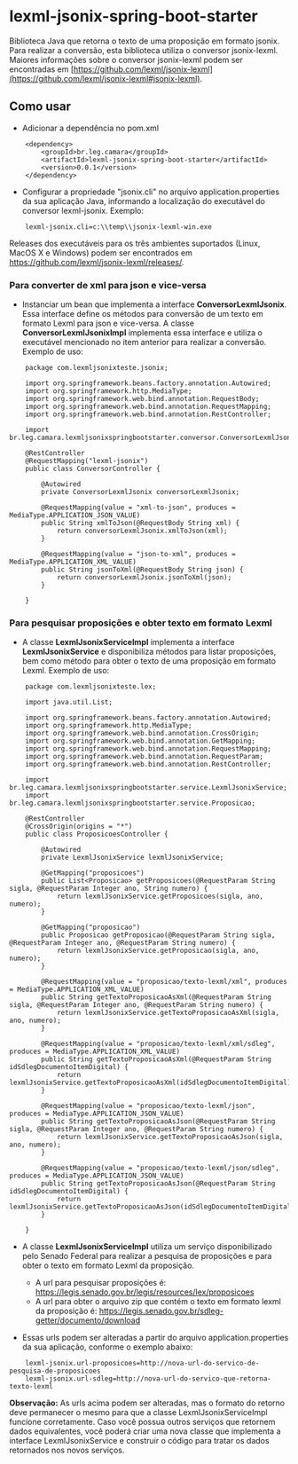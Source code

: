# lexml-jsonix-spring-boot-starter

Biblioteca Java que retorna o texto de uma proposição em formato jsonix. 
Para realizar a conversão, esta biblioteca utiliza o conversor jsonix-lexml. Maiores informações sobre o conversor jsonix-lexml podem ser encontradas em [https://github.com/lexml/jsonix-lexml](https://github.com/lexml/jsonix-lexml#jsonix-lexml).

## Como usar
- Adicionar a dependência no pom.xml
```
    <dependency>
        <groupId>br.leg.camara</groupId>
        <artifactId>lexml-jsonix-spring-boot-starter</artifactId>
        <version>0.0.1</version>
    </dependency>
```

- Configurar a propriedade "jsonix.cli" no arquivo application.properties da sua aplicação Java, informando a localização do executável do conversor lexml-jsonix. Exemplo:
```
    lexml-jsonix.cli=c:\\temp\\jsonix-lexml-win.exe
```

  Releases dos executáveis para os três ambientes suportados (Linux, MacOS X e Windows) podem ser encontrados em https://github.com/lexml/jsonix-lexml/releases/.

### Para converter de xml para json e vice-versa

- Instanciar um bean que implementa a interface **ConversorLexmlJsonix**. Essa interface define os métodos para conversão de um texto em formato Lexml para json e vice-versa. A classe **ConversorLexmlJsonixImpl** implementa essa interface e utiliza o executável mencionado no item anterior para realizar a conversão. Exemplo de uso:

```
    package com.lexmljsonixteste.jsonix;

    import org.springframework.beans.factory.annotation.Autowired;
    import org.springframework.http.MediaType;
    import org.springframework.web.bind.annotation.RequestBody;
    import org.springframework.web.bind.annotation.RequestMapping;
    import org.springframework.web.bind.annotation.RestController;

    import br.leg.camara.lexmljsonixspringbootstarter.conversor.ConversorLexmlJsonix;

    @RestController
    @RequestMapping("lexml-jsonix")
    public class ConversorController {
        
        @Autowired
        private ConversorLexmlJsonix conversorLexmlJsonix;
        
        @RequestMapping(value = "xml-to-json", produces = MediaType.APPLICATION_JSON_VALUE)
        public String xmlToJson(@RequestBody String xml) {
            return conversorLexmlJsonix.xmlToJson(xml);
        }	
        
        @RequestMapping(value = "json-to-xml", produces = MediaType.APPLICATION_XML_VALUE)
        public String jsonToXml(@RequestBody String json) {
            return conversorLexmlJsonix.jsonToXml(json);
        }	
        
    }
```

### Para pesquisar proposições e obter texto em formato Lexml

- A classe **LexmlJsonixServiceImpl** implementa a interface **LexmlJsonixService** e disponibiliza métodos para listar proposições, bem como método para obter o texto de uma proposição em formato Lexml. Exemplo de uso:

```
    package com.lexmljsonixteste.lex;

    import java.util.List;

    import org.springframework.beans.factory.annotation.Autowired;
    import org.springframework.http.MediaType;
    import org.springframework.web.bind.annotation.CrossOrigin;
    import org.springframework.web.bind.annotation.GetMapping;
    import org.springframework.web.bind.annotation.RequestMapping;
    import org.springframework.web.bind.annotation.RequestParam;
    import org.springframework.web.bind.annotation.RestController;

    import br.leg.camara.lexmljsonixspringbootstarter.service.LexmlJsonixService;
    import br.leg.camara.lexmljsonixspringbootstarter.service.Proposicao;

    @RestController
    @CrossOrigin(origins = "*")
    public class ProposicoesController {
        
        @Autowired
        private LexmlJsonixService lexmlJsonixService;
            
        @GetMapping("proposicoes")
        public List<Proposicao> getProposicoes(@RequestParam String sigla, @RequestParam Integer ano, String numero) {
            return lexmlJsonixService.getProposicoes(sigla, ano, numero);
        }

        @GetMapping("proposicao")
        public Proposicao getProposicao(@RequestParam String sigla, @RequestParam Integer ano, @RequestParam String numero) {
            return lexmlJsonixService.getProposicao(sigla, ano, numero);
        }
        
        @RequestMapping(value = "proposicao/texto-lexml/xml", produces = MediaType.APPLICATION_XML_VALUE)
        public String getTextoProposicaoAsXml(@RequestParam String sigla, @RequestParam Integer ano, @RequestParam String numero) {
            return lexmlJsonixService.getTextoProposicaoAsXml(sigla, ano, numero);
        }	

        @RequestMapping(value = "proposicao/texto-lexml/xml/sdleg", produces = MediaType.APPLICATION_XML_VALUE)
        public String getTextoProposicaoAsXml(@RequestParam String idSdlegDocumentoItemDigital) {
            return lexmlJsonixService.getTextoProposicaoAsXml(idSdlegDocumentoItemDigital);
        }	
                
        @RequestMapping(value = "proposicao/texto-lexml/json", produces = MediaType.APPLICATION_JSON_VALUE)
        public String getTextoProposicaoAsJson(@RequestParam String sigla, @RequestParam Integer ano, @RequestParam String numero) {
            return lexmlJsonixService.getTextoProposicaoAsJson(sigla, ano, numero);
        }	

        @RequestMapping(value = "proposicao/texto-lexml/json/sdleg", produces = MediaType.APPLICATION_JSON_VALUE)
        public String getTextoProposicaoAsJson(@RequestParam String idSdlegDocumentoItemDigital) {
            return lexmlJsonixService.getTextoProposicaoAsJson(idSdlegDocumentoItemDigital);
        }	
                
    }
```
- A classe **LexmlJsonixServiceImpl** utiliza um serviço disponibilizado pelo Senado Federal para realizar a pesquisa de proposições e para obter o texto em formato Lexml da proposição.
  - A url para pesquisar proposições é: https://legis.senado.gov.br/legis/resources/lex/proposicoes
  - A url para obter o arquivo zip que contém o texto em formato lexml da proposição é: https://legis.senado.gov.br/sdleg-getter/documento/download

- Essas urls podem ser alteradas a partir do arquivo application.properties da sua aplicação, conforme o exemplo abaixo:
```
    lexml-jsonix.url-proposicoes=http://nova-url-do-servico-de-pesquisa-de-proposicoes
    lexml-jsonix.url-sdleg=http://nova-url-do-servico-que-retorna-texto-lexml
```
**Observação:** As urls acima podem ser alteradas, mas o formato do retorno deve permanecer o mesmo para que a classe LexmlJsonixServiceImpl funcione corretamente. Caso você possua outros serviços que retornem dados equivalentes, você poderá criar uma nova classe que implementa a interface LexmlJsonixService e construir o código para tratar os dados retornados nos novos serviços.


